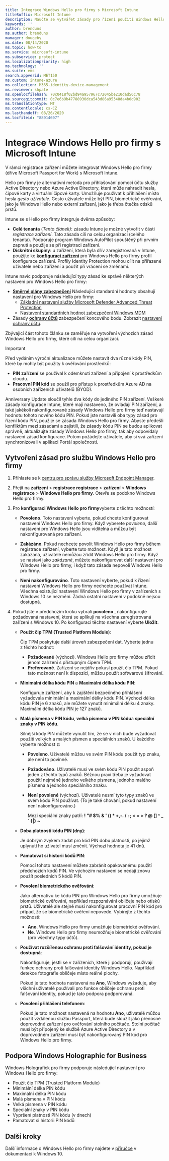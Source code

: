 ```yaml
---
title: Integrace Windows Hello pro firmy s Microsoft Intune
titleSuffix: Microsoft Intune
description: Naučte se vytvářet zásady pro řízení použití Windows Hello pro firmy na spravovaných zařízeních během registrace zařízení.
keywords: ''
author: brenduns
ms.author: brenduns
manager: dougeby
ms.date: 08/14/2020
ms.topic: how-to
ms.service: microsoft-intune
ms.subservice: protect
ms.localizationpriority: high
ms.technology: ''
ms.suite: ems
search.appverid: MET150
ms.custom: intune-azure
ms.collection: M365-identity-device-management
ms.reviewer: shpate
ms.openlocfilehash: 70c0418f02bd94a957967c72045be210dad56c78
ms.sourcegitcommit: 0c7e6b9b47788930dca543d86a95348da4b0d902
ms.translationtype: MT
ms.contentlocale: cs-CZ
ms.lasthandoff: 08/26/2020
ms.locfileid: "88914697"
---
```

# <a name="integrate-windows-hello-for-business-with-microsoft-intune"></a>Integrace Windows Hello pro firmy s Microsoft Intune  

V rámci registrace zařízení můžete integrovat Windows Hello pro firmy (dříve Microsoft Passport for Work) s Microsoft Intune.

Hello pro firmy je alternativní metoda pro přihlašování pomocí účtu služby Active Directory nebo Azure Active Directory, která může nahradit hesla, čipové karty a virtuální čipové karty. Umožňuje používat k přihlášení místo hesla *gesto uživatele*. Gesto uživatele může být PIN, biometrické ověřování, jako je Windows Hello nebo externí zařízení, jako je třeba čtečka otisků prstů.

Intune se s Hello pro firmy integruje dvěma způsoby:

- **Celé tenanta** (*Tento článek)*: zásadu Intune je možné vytvořit v části *registrace zařízení*. Tato zásada cílí na celou organizaci (celého tenanta). Podporuje program Windows AutoPilot spouštěný při prvním zapnutí a použije se při registraci zařízení.
- **Diskrétní skupiny**: u zařízení, která byla dřív zaregistrovaná v Intune, použijte ke [**konfiguraci zařízení**](../protect/identity-protection-configure.md) pro Windows Hello pro firmy profil konfigurace zařízení. Profily Identity Protection mohou cílit na přiřazené uživatele nebo zařízení a použít při vrácení se změnami.

Intune navíc podporuje následující typy zásad ke správě některých nastavení pro Windows Hello pro firmy:

- [**Směrné plány zabezpečení**](../protect/security-baselines.md) Následující standardní hodnoty obsahují nastavení pro Windows Hello pro firmy:
  - [Základní nastavení služby Microsoft Defender Advanced Threat Protection](../protect/security-baseline-settings-defender-atp.md#windows-hello-for-business)
  - [Nastavení standardních hodnot zabezpečení Windows MDM](../protect/security-baseline-settings-mdm-all.md#windows-hello-for-business)
- Zásady [**ochrany účtů**](../protect/endpoint-security-account-protection-policy.md) zabezpečení koncového bodu. Zobrazit [nastavení ochrany účtu](../protect/endpoint-security-account-protection-profile-settings.md#account-protection).

Zbývající část tohoto článku se zaměřuje na vytvoření výchozích zásad Windows Hello pro firmy, které cílí na celou organizaci.

> [!IMPORTANT]
> Před vydáním výroční aktualizace můžete nastavit dva různé kódy PIN, které by mohly být použity k ověřování prostředků:
>
> - **PIN zařízení** se používal k odemknutí zařízení a připojení k prostředkům cloudu.
> - **Pracovní PIN kód** se použil pro přístup k prostředkům Azure AD na osobních zařízeních uživatelů (BYOD).
>
> Anniversary Update sloučil tyhle dva kódy do jediného PIN zařízení.
> Veškeré zásady konfigurace Intune, které mají nastaveno, že ovládají PIN zařízení, a také jakékoli nakonfigurované zásady Windows Hello pro firmy teď nastavují hodnotu tohoto nového kódu PIN.
> Pokud jste nastavili oba typy zásad pro řízení kódu PIN, použije se zásada Windows Hello pro firmy.
> Abyste předešli konfliktům mezi zásadami a zajistili, že zásady kódu PIN se budou aplikovat správně, aktualizujte zásady Windows Hello pro firmy, tak aby odpovídaly nastavení zásad konfigurace. Potom požádejte uživatele, aby si svá zařízení synchronizovali v aplikaci Portál společnosti.

## <a name="create-a-windows-hello-for-business-policy"></a>Vytvoření zásad pro službu Windows Hello pro firmy

1. Přihlaste se k [centru pro správu služby Microsoft Endpoint Manager](https://go.microsoft.com/fwlink/?linkid=2109431).

2. Přejít na **zařízení**  >   **registrace registrace**  >  **zařízení**  >  **Windows registrace**  >  **Windows Hello pro firmy**. Otevře se podokno Windows Hello pro firmy.

3. Pro **konfiguraci Windows Hello pro firmy**vyberte z těchto možností:

   - **Povoleno**. Toto nastavení vyberte, pokud chcete konfigurovat nastavení Windows Hello pro firmy.  Když vyberete *povoleno*, další nastavení pro Windows Hello jsou viditelná a můžou být nakonfigurovaná pro zařízení.

   - **Zakázáno**. Pokud nechcete povolit Windows Hello pro firmy během registrace zařízení, vyberte tuto možnost. Když je tato možnost zakázaná, uživatelé nemůžou zřídit Windows Hello pro firmy. Když se nastaví jako *zakázané*, můžete nakonfigurovat další nastavení pro Windows Hello pro firmy, i když tato zásada nepovolí Windows Hello pro firmy.

   - **Není nakonfigurováno**. Toto nastavení vyberte, pokud k řízení nastavení Windows Hello pro firmy nechcete používat Intune. Všechna existující nastavení Windows Hello pro firmy v zařízeních s Windows 10 se nezmění. Žádná ostatní nastavení v podokně nejsou dostupná.

4. Pokud jste v předchozím kroku vybrali **povoleno** , nakonfigurujte požadovaná nastavení, která se aplikují na všechna zaregistrovaná zařízení s Windows 10. Po konfiguraci těchto nastavení vyberte **Uložit**.

   - **Použít čip TPM (Trusted Platform Module)**:

     Čip TPM poskytuje další úroveň zabezpečení dat. Vyberte jednu z těchto hodnot:

     - **Požadované** (výchozí). Windows Hello pro firmy můžou zřídit jenom zařízení s přístupným čipem TPM.
     - **Preferované**. Zařízení se nejdřív pokusí použít čip TPM. Pokud tato možnost není k dispozici, můžou použít softwarové šifrování.

   - **Minimální délka kódu PIN** a **Maximální délka kódu PIN**:

     Konfiguruje zařízení, aby k zajištění bezpečného přihlášení vyžadovala minimální a maximální délky kódu PIN. Výchozí délka kódu PIN je 6 znaků, ale můžete vynutit minimální délku 4 znaky. Maximální délka kódu PIN je 127 znaků.

   - **Malá písmena v PIN kódu**, **velká písmena v PIN kódu**a **speciální znaky v PIN kódu**.

     Silnější kódy PIN můžete vynutit tím, že se v nich bude vyžadovat použití velkých a malých písmen a speciálních znaků. U každého vyberte možnost z:

     - **Povoleno**. Uživatelé můžou ve svém PIN kódu použít typ znaku, ale není to povinné.

     - **Požadováno**. Uživatelé musí ve svém kódu PIN použít aspoň jeden z těchto typů znaků. Běžnou praxí třeba je vyžadovat použití nejméně jednoho velkého písmena, jednoho malého písmena a jednoho speciálního znaku.

     - **Není povolené** (výchozí). Uživatelé nesmí tyto typy znaků ve svém kódu PIN používat. (To je také chování, pokud nastavení není nakonfigurováno.)

       Mezi speciální znaky patří: **! "# $% &amp; ' () &#42; +,-. / : ; &lt; = &gt; ? @ [\] ^ _ &#96; {&#124;} ~**

   - **Doba platnosti kódu PIN (dny)**:

     Je dobrým zvykem zadat pro kód PIN dobu platnosti, po jejímž uplynutí ho uživatel musí změnit. Výchozí hodnota je 41 dnů.

   - **Pamatovat si historii kódů PIN**:

     Pomocí tohoto nastavení můžete zabránit opakovanému použití předchozích kódů PIN. Ve výchozím nastavení se nedají znovu použít posledních 5 kódů PIN.

   - **Povolení biometrického ověřování**:

     Jako alternativu ke kódu PIN pro Windows Hello pro firmy umožňuje biometrické ověřování, například rozpoznávání obličeje nebo otisků prstů. Uživatelé ale stejně musí nakonfigurovat pracovní PIN kód pro případ, že se biometrické ověření nepovede. Vybírejte z těchto možností:

     - **Ano**. Windows Hello pro firmy umožňuje biometrické ověřování.
     - **Ne**. Windows Hello pro firmy neumožňuje biometrické ověřování (pro všechny typy účtů).

   - **Používat rozšířenou ochranu proti falšování identity, pokud je dostupná**:

     Nakonfiguruje, jestli se v zařízeních, které ji podporují, používají funkce ochrany proti falšování identity Windows Hello. Například detekce fotografie obličeje místo reálné plochy.

     Pokud je tato hodnota nastavená na **Ano**, Windows vyžaduje, aby všichni uživatelé používali pro funkce obličeje ochranu proti falšování identity, pokud je tato podpora podporovaná.

   - **Povolení přihlášení telefonem**:

     Pokud je tato možnost nastavená na hodnotu **Ano**, uživatelé můžou použít vzdálenou službu Passport, která bude sloužit jako přenosné doprovodné zařízení pro ověřování stolního počítače. Stolní počítač musí být připojený ke službě Azure Active Directory a v doprovodném zařízení musí být nakonfigurovaný PIN kód pro Windows Hello pro firmy.

## <a name="windows-holographic-for-business-support"></a>Podpora Windows Holographic for Business

Windows Holografick pro firmy podporuje následující nastavení pro Windows Hello pro firmy:

- Použít čip TPM (Trusted Platform Module)
- Minimální délka PIN kódu
- Maximální délka PIN kódu
- Malá písmena v PIN kódu
- Velká písmena v PIN kódu
- Speciální znaky v PIN kódu
- Vypršení platnosti PIN kódu (v dnech)
- Pamatovat si historii PIN kódů

## <a name="next-steps"></a>Další kroky

Další informace o Windows Hello pro firmy najdete v [příručce](/windows/security/identity-protection/hello-for-business/hello-identity-verification) v dokumentaci k Windows 10.